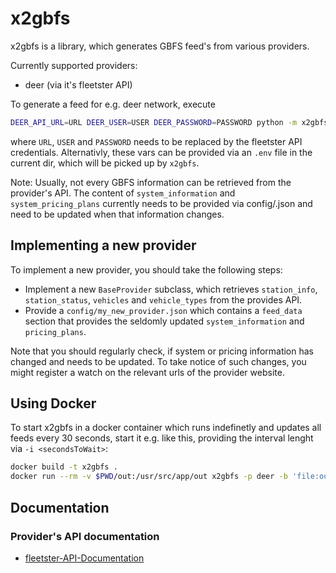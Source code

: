 # x2gbfs

x2gbfs is a library, which generates GBFS feed's from various providers.

Currently supported providers:
* deer (via it's fleetster API)


To generate a feed for e.g. deer network, execute

```sh
DEER_API_URL=URL DEER_USER=USER DEER_PASSWORD=PASSWORD python -m x2gbfs.x2gbfs -p deer -b 'file:out'
```

where `URL`, `USER` and `PASSWORD` needs to be replaced by the fleetster API credentials. 
Alternativly, these vars can be provided via an `.env` file in the current dir, 
which will be picked up by `x2gbfs`. 

Note: Usually, not every GBFS information can be retrieved from the provider's API. 
The content of `system_information` and `system_pricing_plans` currently needs to 
be provided via config/<provider>.json and need to be updated when that information changes.

## Implementing a new provider
To implement a new provider, you should take the following steps:

* Implement a new `BaseProvider` subclass, which retrieves `station_info`, `station_status`, `vehicles` and `vehicle_types` from the provides API.
* Provide a `config/my_new_provider.json` which contains a `feed_data` section that provides the seldomly updated `system_information` and `pricing_plans`.

Note that you should regularly check, if system or pricing information has changed and needs to be updated. 
To take notice of such changes, you might register a watch on the relevant urls of the provider website.

## Using Docker

To start x2gbfs in a docker container which runs indefinetly and updates all feeds every 30 seconds, start it e.g. like this, providing the interval lenght via `-i <secondsToWait>`:
```sh
docker build -t x2gbfs .
docker run --rm -v $PWD/out:/usr/src/app/out x2gbfs -p deer -b 'file:out' -i 30
```


## Documentation

### Provider's API documentation

* [fleetster-API-Documentation](https://my.fleetster.net/swagger/)

